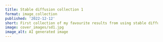 ```yaml
---
title: Stable diffusion collection 1
format: image_collection
published: '2022-12-12'
short: First collection of my favourite results from using stable diffusion.
image: cover_images/sd1.jpg
image_alt: AI generated image
---
```


<script lang="ts">
  import ImageGallery from '$lib/components/ImageGallery.svelte';
	import type ImageData from '$lib/types/ImageData';

  import img1 from '$lib/post_images/sd_1/1.jpg';
  import img2 from '$lib/post_images/sd_1/2.jpg';
  import img3 from '$lib/post_images/sd_1/3.jpg';
  import img4 from '$lib/post_images/sd_1/4.jpg';

  const images: ImageData[] =
    [
      {src: img1, alt: "AI generated image of an interdimensional alien woman casting a spell."},
      {src: img2, alt: "AI generated image of an alien abduction."},
      {src: img3, alt: "AI generated image of an interdimensional alien woman casting a spell."},
      {src: img4, alt: "AI generated image of an alien dance party"}
    ];
</script>

<ImageGallery images="{images}" />
